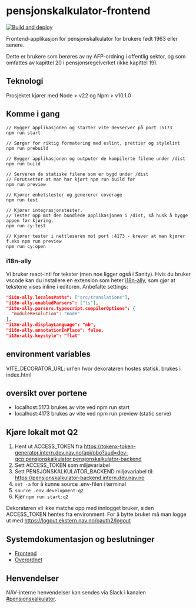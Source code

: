 # pensjonskalkulator-frontend

[
![Build and deploy](https://github.com/navikt/pensjonskalkulator-frontend/actions/workflows/deploy-dev.yaml/badge.svg)
](https://github.com/navikt/pensjonskalkulator-frontend/actions/workflows/deploy-dev.yaml)

Frontend-applikasjon for pensjonskalkulator for brukere født 1963 eller senere.

Dette er brukere som berøres av ny AFP-ordning i offentlig sektor, og som omfattes av kapittel 20 i
pensjonsregelverket (ikke kapittel 19).

## Teknologi

Prosjektet kjører med Node > v22 og Npm > v10.1.0

## Komme i gang

```console
// Bygger applikasjonen og starter vite devserver på port :5173
npm run start
```

```console
// Sørger for riktig formatering med eslint, prettier og stylelint
npm run prebuild
```

```console
// Bygger applikasjonen og outputer de kompilerte filene under /dist
npm run build
```

```console
// Serveren de statiske filene som er bygd under /dist
// Forutsetter at man har kjørt npm run build før
npm run preview
```

```console
// Kjører enhetstester og genererer coverage
npm run test
```

```console
// Kjører integrasjonstester.
// Tester opp mot den bundlede applikasjonen i /dist, så husk å bygge appen før kjøring.
npm run cy:test

// Kjører tester i nettleseren mot port :4173 - krever at man kjører f.eks npm run preview
npm run cy:open
```

### i18n-ally

Vi bruker react-intl for tekster (men noe ligger også i Sanity). Hvis du bruker vscode kan du installere en extension som heter [i18n-ally](https://marketplace.visualstudio.com/items?itemName=lokalise.i18n-ally), som gjør at tekstene vises inline i editoren. Anbefalte settings:

```json
"i18n-ally.localesPaths": ["src/translations"],
"i18n-ally.enabledParsers": ["ts"],
"i18n-ally.parsers.typescript.compilerOptions": {
  "moduleResolution": "node"
},
"i18n-ally.displayLanguage": "nb",
"i18n-ally.annotationInPlace": false,
"i18n-ally.keystyle": "flat"
```

## environment variables

VITE_DECORATOR_URL: url'en hvor dekoratøren hostes statisk. brukes i index.html

## oversikt over portene

- localhost:5173 brukes av vite ved npm run start
- localhost:4173 brukes av vite ved npm run preview (static serve)

## Kjøre lokalt mot Q2

1. Hent ut ACCESS_TOKEN fra <https://tokenx-token-generator.intern.dev.nav.no/api/obo?aud=dev-gcp:pensjonskalkulator:pensjonskalkulator-backend>
1. Sett ACCESS_TOKEN som miljøvariabel
1. Sett PENSJONSKALKULATOR_BACKEND miljøvariabel til: <https://pensjonskalkulator-backend.intern.dev.nav.no>
1. `set -a` for å kunne source .env-filen i terminal
1. `source .env.development-q2`
1. Kjør `npm run start:q2`

Dekoratøren vil ikke matche opp med innlogget bruker, siden ACCESS_TOKEN hentes fra environment. For å bytte bruker må man logge ut med https://logout.ekstern.nav.no/oauth2/logout

## Systemdokumentasjon og beslutninger

- [Frontend](https://confluence.adeo.no/display/PEN/Pensjonskalkulator+frontend)
- [Overordnet](#TODO)

## Henvendelser

NAV-interne henvendelser kan sendes via Slack i
kanalen [#pensjonskalkulator](https://nav-it.slack.com/archives/C04M46SPSRL).
